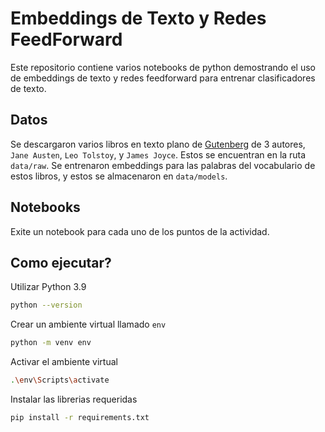 # Embeddings de Texto y Redes FeedForward

Este repositorio contiene varios notebooks de python demostrando el uso de embeddings de texto y redes feedforward
para entrenar clasificadores de texto.

## Datos

Se descargaron varios libros en texto plano de [Gutenberg](https://www.gutenberg.org/) de 3 autores, `Jane Austen`, `Leo Tolstoy`, y `James Joyce`. Estos se encuentran en la ruta `data/raw`. Se entrenaron embeddings para las palabras del vocabulario de estos libros, y estos se almacenaron en `data/models`.

## Notebooks

Exite un notebook para cada uno de los puntos de la actividad.

## Como ejecutar?

Utilizar Python 3.9

```sh
python --version
```

Crear un ambiente virtual llamado `env`

```sh
python -m venv env
```

Activar el ambiente virtual

```sh
.\env\Scripts\activate
```

Instalar las librerias requeridas

```sh
pip install -r requirements.txt
```